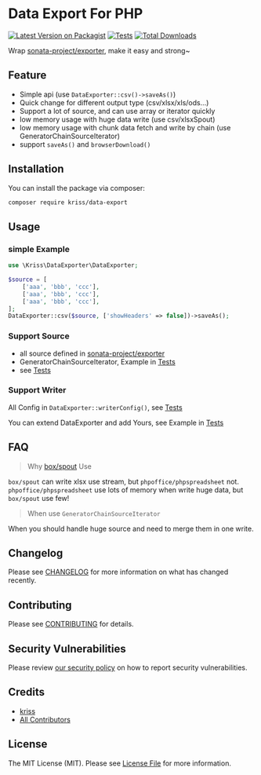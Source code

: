 # Data Export For PHP

[![Latest Version on Packagist](https://img.shields.io/packagist/v/kriss/data-export.svg?style=flat-square)](https://packagist.org/packages/kriss/data-export)
[![Tests](https://github.com/kriss/data-export/actions/workflows/run-tests.yml/badge.svg?branch=main)](https://github.com/krissss/php-data-exporter/actions/workflows/run-tests.yml)
[![Total Downloads](https://img.shields.io/packagist/dt/kriss/data-export.svg?style=flat-square)](https://packagist.org/packages/kriss/data-export)

Wrap [sonata-project/exporter](https://github.com/sonata-project/exporter), make it easy and strong~

## Feature

- Simple api (use `DataExporter::csv()->saveAs()`)
- Quick change for different output type (csv/xlsx/xls/ods...)
- Support a lot of source, and can use array or iterator quickly 
- low memory usage with huge data write (use csv/xlsxSpout)
- low memory usage with chunk data fetch and write by chain (use GeneratorChainSourceIterator)
- support `saveAs()` and `browserDownload()`

## Installation

You can install the package via composer:

```bash
composer require kriss/data-export
```

## Usage

### simple Example

```php
use \Kriss\DataExporter\DataExporter;

$source = [
    ['aaa', 'bbb', 'ccc'],
    ['aaa', 'bbb', 'ccc'],
    ['aaa', 'bbb', 'ccc'],
];
DataExporter::csv($source, ['showHeaders' => false])->saveAs();
```

### Support Source

- all source defined in [sonata-project/exporter](https://docs.sonata-project.org/projects/exporter/en/2.x/reference/sources/)
- GeneratorChainSourceIterator, Example in [Tests](./tests/Feature/GeneratorChainSourceIteratorTest.php)
- see [Tests](./tests/Feature/SourceTest.php)

### Support Writer

All Config in `DataExporter::writerConfig()`, see [Tests](./tests/Feature/WriterTest.php)

You can extend DataExporter and add Yours, see Example in [Tests](./tests/Feature/ExtraWriter.php)

## FAQ

> Why [box/spout](https://github.com/box/spout) Use

`box/spout` can write xlsx use stream, but `phpoffice/phpspreadsheet` not.
`phpoffice/phpspreadsheet` use lots of memory when write huge data, but `box/spout` use few!

> When use `GeneratorChainSourceIterator`

When you should handle huge source and need to merge them in one write.

## Changelog

Please see [CHANGELOG](CHANGELOG.md) for more information on what has changed recently.

## Contributing

Please see [CONTRIBUTING](.github/CONTRIBUTING.md) for details.

## Security Vulnerabilities

Please review [our security policy](../../security/policy) on how to report security vulnerabilities.

## Credits

- [kriss](https://github.com/kriss)
- [All Contributors](../../contributors)

## License

The MIT License (MIT). Please see [License File](LICENSE.md) for more information.
